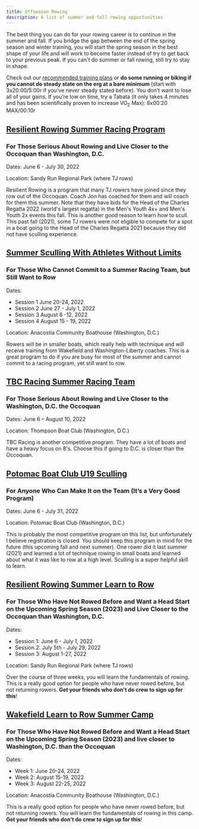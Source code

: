 ```yaml
---
title: Offseason Rowing
description: A list of summer and fall rowing opportunities
---
```


The best thing you can do for your rowing career is to continue in the summer
and fall. If you bridge the gap between the end of the spring season and winter
training, you will start the spring season in the best shape of your life and
will work to become faster instead of try to get back to your previous peak. If
you can't do summer or fall rowing, still try to stay in shape.

Check out our [recommended training plans](/plans) or **do some running or
biking if you cannot do steady state on the erg at a bare minimum** (start with
3x20:00/5:00r if you've never steady stated before). You don't want to lose all
of your gains. If you’re low on time, try a Tabata (it only takes 4 minutes and
has been scientifically proven to increase VO<sub>2</sub> Max): 8x00:20
MAX/00:10r

## [Resilient Rowing Summer Racing Program](https://www.resilientrowing.com/summer-racing)

### For Those Serious About Rowing and Live Closer to the Occoquan than Washington, D.C.

Dates: June 6 - July 30, 2022

Location: Sandy Run Regional Park (where TJ rows)

Resilient Rowing is a program that many TJ rowers have joined since they row out
of the Occoquan. Coach Jon has coached for them and will coach for them this
summer. Note that they have bids for the Head of the Charles Regatta 2022
(world's largest regatta) in the Men's Youth 4x+ and Men's Youth 2x events this
fall. This is another good reason to learn how to scull. This past fall (2021),
some TJ rowers were not eligible to compete for a spot in a boat going to the
Head of the Charles Regatta 2021 because they did not have sculling experience.

## [Summer Sculling With Athletes Without Limits](https://www.wakefieldrowing.org/summer-rowing)

### For Those Who Cannot Commit to a Summer Racing Team, but Still Want to Row

Dates:

- Session 1 June 20-24, 2022
- Session 2 June 27 - July 1, 2022
- Session 3 August 8 -12, 2022
- Session 4 August 15 - 19, 2022

Location: Anacostia Community Boathouse (Washington, D.C.)

Rowers will be in smaller boats, which really help with technique and will
receive training from Wakefield and Washington-Liberty coaches. This is a great
program to do if you are busy for most of the summer and cannot commit to a
racing program, yet still want to row.

## [TBC Racing Summer Racing Team](https://tbcracing.org/programs/junior-racing-teams/)

### For Those Serious About Rowing and Live Closer to the Washington, D.C. the Occoquan

Dates: June 6 – August 10, 2022

Location: Thompson Boat Club (Washington, D.C.)

TBC Racing is another competitive program. They have a lot of boats and have a
heavy focus on 8's. Choose this if going to D.C. is closer than the Occoquan.

## [Potomac Boat Club U19 Sculling](https://www.potomacboatclub.org/content.aspx?page_id=22&club_id=223602&module_id=401495)

### For Anyone Who Can Make It on the Team (It’s a Very Good Program)

Dates: June 6 - July 31, 2022

Location: Potomac Boat Club (Washington, D.C.)

This is probably the most competitive program on this list, but unfortunately I
believe registration is closed. You should keep this program in mind for the
future (this upcoming fall and next summer). One rower did it last summer (2021)
and learned a lot of technique rowing in small boats and learned about what it
was like to row at a high level. Sculling is a super helpful skill to learn.

## [Resilient Rowing Summer Learn to Row](https://www.resilientrowing.com/summerlearntorow)

### For Those Who Have Not Rowed Before and Want a Head Start on the Upcoming Spring Season (2023) and Live Closer to the Occoquan than Washington, D.C.

Dates:

- Session 1: June 6 - July 1, 2022
- Session 2: July 5th - July 29, 2022
- Session 3: August 1-27, 2022

Location: Sandy Run Regional Park (where TJ rows)

Over the course of three weeks, you will learn the fundamentals of rowing. This
is a really good option for people who have never rowed before, but not
returning rowers. **Get your friends who don't do crew to sign up for this**!

## [Wakefield Learn to Row Summer Camp](https://www.wakefieldrowing.org/summer-camp)

### For Those Who Have Not Rowed Before and Want a Head Start on the Upcoming Spring Season (2023) and live closer to Washington, D.C. than the Occoquan

Dates:

- Week 1: June 20-24, 2022
- Week 2: August 15-19, 2022
- Week 3: August 22-25, 2022

Location: Anacostia Community Boathouse (Washington, D.C.)

This is a really good option for people who have never rowed before, but not
returning rowers. You will learn the fundamentals of rowing in this camp. **Get
your friends who don't do crew to sign up for this**!
